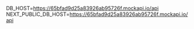 DB_HOST=https://65bfad9d25a83926ab95726f.mockapi.io/api
NEXT_PUBLIC_DB_HOST=https://65bfad9d25a83926ab95726f.mockapi.io/api